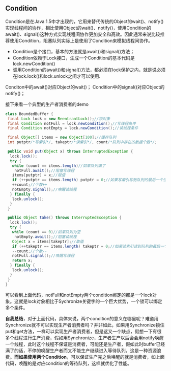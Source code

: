 ## Condition
Condition是在Java 1.5中才出现的，它用来替代传统的Object的wait()、notify()实现线程间的协作，相比使用Object的wait()、notify()，使用Condition的await()、signal()这种方式实现线程间协作更加安全和高效。因此通常来说比较推荐使用Condition，阻塞队列实际上是使用了Condition来模拟线程间协作。

 - Condition是个接口，基本的方法就是await()和signal()方法；
 - Condition依赖于Lock接口，生成一个Condition的基本代码是lock.newCondition()
 - 调用Condition的await()和signal()方法，都必须在lock保护之内，就是说必须在lock.lock()和lock.unlock之间才可以使用.

 Conditon中的await()对应Object的wait()；
 Condition中的signal()对应Object的notify()；

 接下来看一个典型的生产者消费者的demo
 ``` java
 class BoundedBuffer {
  final Lock lock = new ReentrantLock();//锁对象
  final Condition notFull = lock.newCondition();//写线程条件
  final Condition notEmpty = lock.newCondition();//读线程条件

  final Object[] items = new Object[100];//缓存队列
  int putptr/*写索引*/, takeptr/*读索引*/, count/*队列中存在的数据个数*/;

  public void put(Object x) throws InterruptedException {
   lock.lock();
   try {
    while (count == items.length)//如果队列满了
     notFull.await();//阻塞写线程
    items[putptr] = x;//赋值
    if (++putptr == items.length) putptr = 0;//如果写索引写到队列的最后一个位置了，那么置为0
    ++count;//个数++
    notEmpty.signal();//唤醒读线程
   } finally {
    lock.unlock();
   }
  }

  public Object take() throws InterruptedException {
   lock.lock();
   try {
    while (count == 0)//如果队列为空
     notEmpty.await();//阻塞读线程
    Object x = items[takeptr];//取值
    if (++takeptr == items.length) takeptr = 0;//如果读索引读到队列的最后一个位置了，那么置为0
    --count;//个数--
    notFull.signal();//唤醒写线程
    return x;
   } finally {
    lock.unlock();
   }
  }
 }

 ```

 可以看到上面代码，notFull和notEmpty两个condition绑定的都是一个lock对象。这就是lock对象相比于Sychronize关键字的一个巨大优势，一个锁可以绑定多个条件。

 **自我总结**，对于上面代码，具体来说，两个condition的意义在哪里呢？难道用Synchronize就不可以实现生产者消费者吗？并非如此，如果用Synchronize锁住put和get方法，一样可以实现生产者消费者，但是这又一个缺点，假想一下有很多个线程进行生产消费，假如用Synchronize，生产者生产以后会会用notify唤醒一个线程，此时这个线程不保证是消费者，可能还是生产者，假如此时buffer已经满了的话，不停的唤醒生产者而又不能生产继续进入等待队列，这是一种资源浪费。**而如果使用两个Condition**，可以保证生产完之后唤醒的就是消费者，如上面代码，唤醒的是对应condition的等待队列，这样就优化了性能。
